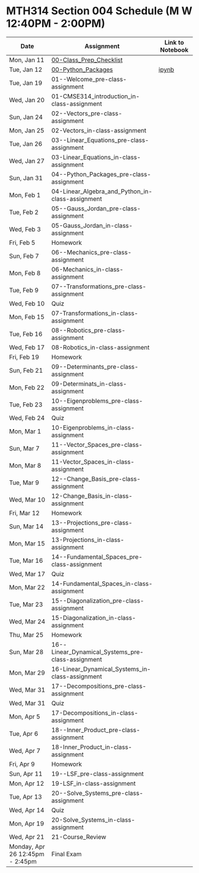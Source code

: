 # MTH314 Section 004 Schedule (M W 12:40PM - 2:00PM)

| Date | Assignment | Link to Notebook |
|------|------------|------------------|
| Mon, Jan 11 | [00-Class_Prep_Checklist](00-Class_Prep_Checklist.html) |      |
| Tue, Jan 12 | [00-Python_Packages](00-Python_Packages.html) | [ipynb](00-Python_Packages.ipynb) |
| Tue, Jan 19 | 01--Welcome_pre-class-assignment |      |
| Wed, Jan 20 | 01-CMSE314_introduction_in-class-assignment |      |
| Sun, Jan 24 | 02--Vectors_pre-class-assignment |      |
| Mon, Jan 25 | 02-Vectors_in-class-assignment |      |
| Tue, Jan 26 | 03--Linear_Equations_pre-class-assignment |      |
| Wed, Jan 27 | 03-Linear_Equations_in-class-assignment |      |
| Sun, Jan 31 | 04--Python_Packages_pre-class-assignment |      |
| Mon, Feb 1 | 04-Linear_Algebra_and_Python_in-class-assignment |      |
| Tue, Feb 2 | 05--Gauss_Jordan_pre-class-assignment |      |
| Wed, Feb 3 | 05-Gauss_Jordan_in-class-assignment |      |
| Fri, Feb 5 | Homework |      |
| Sun, Feb 7 | 06--Mechanics_pre-class-assignment |      |
| Mon, Feb 8 | 06-Mechanics_in-class-assignment |      |
| Tue, Feb 9 | 07--Transformations_pre-class-assignment |      |
| Wed, Feb 10 | Quiz |      |
| Mon, Feb 15 | 07-Transformations_in-class-assignment |      |
| Tue, Feb 16 | 08--Robotics_pre-class-assignment |      |
| Wed, Feb 17 | 08-Robotics_in-class-assignment |      |
| Fri, Feb 19 | Homework |      |
| Sun, Feb 21 | 09--Determinants_pre-class-assignment |      |
| Mon, Feb 22 | 09-Determinats_in-class-assignment |      |
| Tue, Feb 23 | 10--Eigenproblems_pre-class-assignment |      |
| Wed, Feb 24 | Quiz |      |
| Mon, Mar 1 | 10-Eigenproblems_in-class-assignment |      |
| Sun, Mar 7 | 11--Vector_Spaces_pre-class-assignment |      |
| Mon, Mar 8 | 11-Vector_Spaces_in-class-assignment |      |
| Tue, Mar 9 | 12--Change_Basis_pre-class-assignment |      |
| Wed, Mar 10 | 12-Change_Basis_in-class-assignment |      |
| Fri, Mar 12 | Homework |      |
| Sun, Mar 14 | 13--Projections_pre-class-assignment |      |
| Mon, Mar 15 | 13-Projections_in-class-assignment |      |
| Tue, Mar 16 | 14--Fundamental_Spaces_pre-class-assignment |      |
| Wed, Mar 17 | Quiz |      |
| Mon, Mar 22 | 14-Fundamental_Spaces_in-class-assignment |      |
| Tue, Mar 23 | 15--Diagonalization_pre-class-assignment |      |
| Wed, Mar 24 | 15-Diagonalization_in-class-assignment |      |
| Thu, Mar 25 | Homework |      |
| Sun, Mar 28 | 16--Linear_Dynamical_Systems_pre-class-assignment |      |
| Mon, Mar 29 | 16-Linear_Dynamical_Systems_in-class-assignment |      |
| Wed, Mar 31 | 17--Decompositions_pre-class-assignment |      |
| Wed, Mar 31 | Quiz |      |
| Mon, Apr 5 | 17-Decompositions_in-class-assignment |      |
| Tue, Apr 6 | 18--Inner_Product_pre-class-assignment |      |
| Wed, Apr 7 | 18-Inner_Product_in-class-assignment |      |
| Fri, Apr 9 | Homework |      |
| Sun, Apr 11 | 19--LSF_pre-class-assignment |      |
| Mon, Apr 12 | 19-LSF_in-class-assignment |      |
| Tue, Apr 13 | 20--Solve_Systems_pre-class-assignment |      |
| Wed, Apr 14 | Quiz |      |
| Mon, Apr 19 | 20-Solve_Systems_in-class-assignment |      |
| Wed, Apr 21 | 21-Course_Review |      |
| Monday, Apr 26 12:45pm - 2:45pm  | Final Exam |      |
